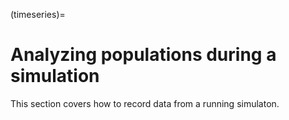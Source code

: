 (timeseries)=
# Analyzing populations during a simulation 

This section covers how to record data from a running simulaton.
